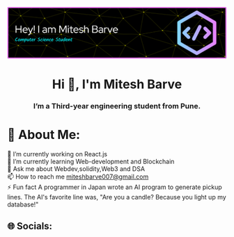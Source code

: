![Header](./github-header-image.png)
<h1 align="center">Hi 👋, I'm Mitesh Barve</h1>
<h3 align="center">I’m a Third-year engineering student from Pune.</h3>

# 💫 About Me:
🔭 I’m currently working on React.js<br>🌱 I’m currently learning Web-development and Blockchain<br>💬 Ask me about Webdev,solidity,Web3 and DSA<br>📫 How to reach me miteshbarve007@gmail.com<br>⚡ Fun fact A programmer in Japan wrote an AI program to generate pickup lines. The AI's favorite line was, "Are you a candle? Because you light up my database!"

## 🌐 Socials:
